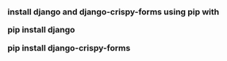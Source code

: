 <h3>install django and django-crispy-forms using pip with
<p>pip install django
<p>pip install django-crispy-forms